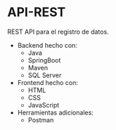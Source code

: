 # API-REST
REST API para el registro de datos.
* Backend hecho con:
    * Java
    * SpringBoot
    * Maven
    * SQL Server
* Frontend hecho con:
    * HTML
    * CSS
    * JavaScript
* Herramientas adicionales:
    * Postman

